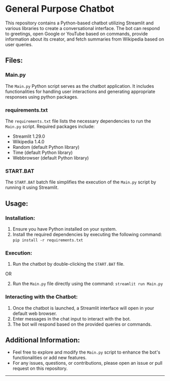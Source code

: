 # General Purpose Chatbot

This repository contains a Python-based chatbot utilizing Streamlit and various libraries to create a conversational interface. The bot can respond to greetings, open Google or YouTube based on commands, provide information about its creator, and fetch summaries from Wikipedia based on user queries.

## Files:

### Main.py

The `Main.py` Python script serves as the chatbot application. It includes functionalities for handling user interactions and generating appropriate responses using python packages.

### requirements.txt

The `requirements.txt` file lists the necessary dependencies to run the `Main.py` script. Required packages include:

- Streamlit 1.29.0
- Wikipedia 1.4.0
- Random (default Python library)
- Time (default Python library)
- Webbrowser (default Python library)

### START.BAT

The `START.BAT` batch file simplifies the execution of the `Main.py` script by running it using Streamlit.

## Usage:

### Installation:

1. Ensure you have Python installed on your system.
2. Install the required dependencies by executing the following command: `pip install -r requirements.txt`




### Execution:

1. Run the chatbot by double-clicking the `START.BAT` file.

OR

2. Run the `Main.py` file directly using the command: `streamlit run Main.py`



### Interacting with the Chatbot:

1. Once the chatbot is launched, a Streamlit interface will open in your default web browser.
2. Enter messages in the chat input to interact with the bot.
3. The bot will respond based on the provided queries or commands.

## Additional Information:

- Feel free to explore and modify the `Main.py` script to enhance the bot's functionalities or add new features.
- For any issues, questions, or contributions, please open an issue or pull request on this repository.

---
